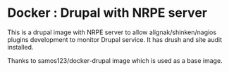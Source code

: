 # Docker : Drupal with NRPE server

This is a drupal image with NRPE server to allow alignak/shinken/nagios
plugins development to monitor Drupal service. It has drush and site
audit installed.

Thanks to samos123/docker-drupal image which is used as a base image.
